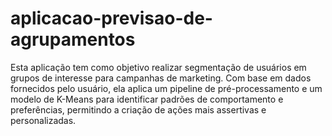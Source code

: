 # aplicacao-previsao-de-agrupamentos
Esta aplicação tem como objetivo realizar segmentação de usuários em grupos de interesse para campanhas de marketing. Com base em dados fornecidos pelo usuário, ela aplica um pipeline de pré-processamento e um modelo de K-Means para identificar padrões de comportamento e preferências, permitindo a criação de ações mais assertivas e personalizadas.
